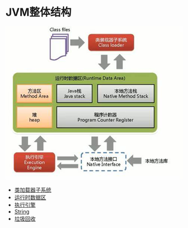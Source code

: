# JVM整体结构
![image](https://github.com/ZHI-JIU/JVM/blob/main/MemAndGC/pic/JVMStructure.jpg)

- [类加载器子系统]()
- [运行时数据区]()
- [执行引擎]()
- [String]()
- [垃圾回收]()


